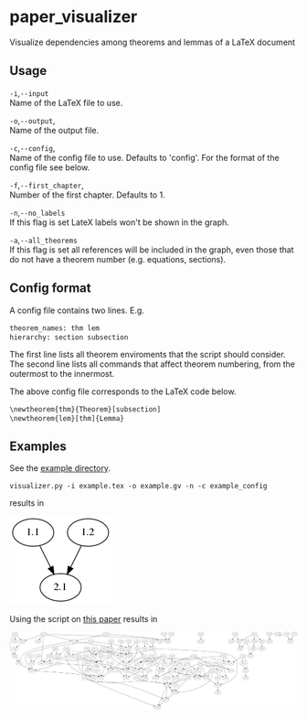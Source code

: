 # paper_visualizer
Visualize dependencies among theorems and lemmas of a LaTeX document

## Usage

`-i`,`--input`  
Name of the LaTeX file to use.

`-o`,`--output`,  
Name of the output file.

`-c`,`--config`,  
Name of the config file to use. Defaults to 'config'.
For the format of the config file see below.

`-f`,`--first_chapter`,  
Number of the first chapter. Defaults to 1.

`-n`,`--no_labels`  
If this flag is set LateX labels won't be shown in the graph.

`-a`,`--all_theorems`  
If this flag is set all references will be included in the graph, even those that
do not have a theorem number (e.g. equations, sections).

## Config format

A config file contains two lines. E.g.

```
theorem_names: thm lem
hierarchy: section subsection
```
The first line lists all theorem enviroments that the script should consider.  
The second line lists all commands that affect theorem numbering, from the outermost to the innermost.

The above config file corresponds to the LaTeX code below.

```
\newtheorem{thm}{Theorem}[subsection]
\newtheorem{lem}[thm]{Lemma}
```

## Examples

See the [example directory](example/).

```
visualizer.py -i example.tex -o example.gv -n -c example_config
```
results in 

![alt text](example/example.gv.png)

Using the script on [this paper](http://shelah.logic.at/files/1144.pdf)
results in

![alt text](example/1144.gv.png)
